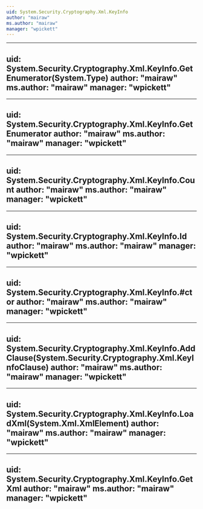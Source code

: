 ```yaml
---
uid: System.Security.Cryptography.Xml.KeyInfo
author: "mairaw"
ms.author: "mairaw"
manager: "wpickett"
---
```


---
uid: System.Security.Cryptography.Xml.KeyInfo.GetEnumerator(System.Type)
author: "mairaw"
ms.author: "mairaw"
manager: "wpickett"
---

---
uid: System.Security.Cryptography.Xml.KeyInfo.GetEnumerator
author: "mairaw"
ms.author: "mairaw"
manager: "wpickett"
---

---
uid: System.Security.Cryptography.Xml.KeyInfo.Count
author: "mairaw"
ms.author: "mairaw"
manager: "wpickett"
---

---
uid: System.Security.Cryptography.Xml.KeyInfo.Id
author: "mairaw"
ms.author: "mairaw"
manager: "wpickett"
---

---
uid: System.Security.Cryptography.Xml.KeyInfo.#ctor
author: "mairaw"
ms.author: "mairaw"
manager: "wpickett"
---

---
uid: System.Security.Cryptography.Xml.KeyInfo.AddClause(System.Security.Cryptography.Xml.KeyInfoClause)
author: "mairaw"
ms.author: "mairaw"
manager: "wpickett"
---

---
uid: System.Security.Cryptography.Xml.KeyInfo.LoadXml(System.Xml.XmlElement)
author: "mairaw"
ms.author: "mairaw"
manager: "wpickett"
---

---
uid: System.Security.Cryptography.Xml.KeyInfo.GetXml
author: "mairaw"
ms.author: "mairaw"
manager: "wpickett"
---
